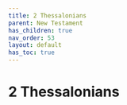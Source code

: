```yaml
---
title: 2 Thessalonians
parent: New Testament
has_children: true
nav_order: 53
layout: default
has_toc: true
---
```


# 2 Thessalonians
